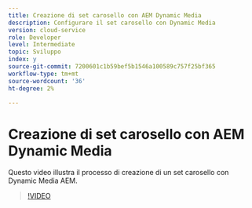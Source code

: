 ```yaml
---
title: Creazione di set carosello con AEM Dynamic Media
description: Configurare il set carosello con Dynamic Media
version: cloud-service
role: Developer
level: Intermediate
topic: Sviluppo
index: y
source-git-commit: 7200601c1b59bef5b1546a100589c757f25bf365
workflow-type: tm+mt
source-wordcount: '36'
ht-degree: 2%

---
```



# Creazione di set carosello con AEM Dynamic Media

Questo video illustra il processo di creazione di un set carosello con Dynamic Media AEM.

>[!VIDEO](https://video.tv.adobe.com/v/335380?quality=9&learn=on)
